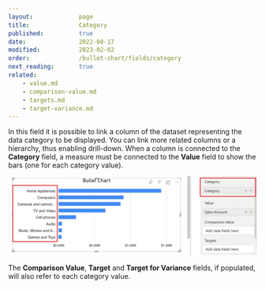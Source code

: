 ```yaml
---
layout:             page
title:              Category
published:          true
date:               2022-08-17
modified:           2023-02-02
order:              /bullet-chart/fields/category
next_reading:       true
related:
    - value.md
    - comparison-value.md
    - targets.md
    - target-variance.md
---
```

In this field it is possible to link a column of the dataset representing the data category to be displayed. You can link more related columns or a hierarchy, thus enabling drill-down. When a column is connected to the **Category** field, a measure must be connected to the **Value** field to show the bars (one for each category value).

<img src="images/fields-category.png" width="700">

The **Comparison Value**, **Target** and **Target for Variance** fields, if populated, will also refer to each category value.